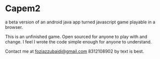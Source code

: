 # Capem2
a beta version of an android java app turned javascript game playable in a browser.

This is an unfinished game. Open sourced for anyone to play with and change. I feel I wrote the code simple enough for anyone to understand.

Contact me at foziazzubaidi@gmail.com
8312108902 by text is best.


